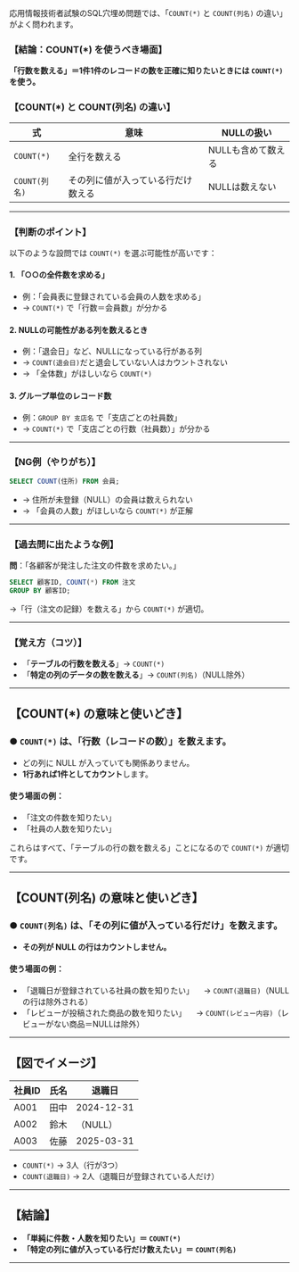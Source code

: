 



応用情報技術者試験のSQL穴埋め問題では、「`COUNT(*)` と `COUNT(列名)` の違い」がよく問われます。

### 【結論：COUNT(*) を使うべき場面】

**「行数を数える」＝1件1件のレコードの数を正確に知りたいときには `COUNT(*)` を使う。**

### 【COUNT(*) と COUNT(列名) の違い】

| 式           | 意味                | NULLの扱い     |
| ----------- | ----------------- | ----------- |
| `COUNT(*)`  | 全行を数える            | NULLも含めて数える |
| `COUNT(列名)` | その列に値が入っている行だけ数える | NULLは数えない   |

---

### 【判断のポイント】

以下のような設問では `COUNT(*)` を選ぶ可能性が高いです：

#### 1. **「○○の全件数を求める」**

* 例：「会員表に登録されている会員の人数を求める」
* → `COUNT(*)` で「行数＝会員数」が分かる

#### 2. **NULLの可能性がある列を数えるとき**

* 例：「退会日」など、NULLになっている行がある列
* → `COUNT(退会日)`だと退会していない人はカウントされない
* → 「全体数」がほしいなら `COUNT(*)`

#### 3. **グループ単位のレコード数**

* 例：`GROUP BY 支店名` で「支店ごとの社員数」
* → `COUNT(*)` で「支店ごとの行数（社員数）」が分かる

---

### 【NG例（やりがち）】

```sql
SELECT COUNT(住所) FROM 会員;
```

* → 住所が未登録（NULL）の会員は数えられない
* → 「会員の人数」がほしいなら `COUNT(*)` が正解

---

### 【過去問に出たような例】

**問**：「各顧客が発注した注文の件数を求めたい。」

```sql
SELECT 顧客ID, COUNT(*) FROM 注文
GROUP BY 顧客ID;
```

→「行（注文の記録）を数える」から `COUNT(*)` が適切。

---

### 【覚え方（コツ）】

* 「**テーブルの行数を数える**」→ `COUNT(*)`
* 「**特定の列のデータの数を数える**」→ `COUNT(列名)`（NULL除外）

---

## 【COUNT(*) の意味と使いどき】

### ● `COUNT(*)` は、「**行数（レコードの数）**」を数えます。

* どの列に NULL が入っていても関係ありません。
* **1行あれば1件としてカウント**します。

#### 使う場面の例：

* 「注文の件数を知りたい」
* 「社員の人数を知りたい」

これらはすべて、「テーブルの行の数を数える」ことになるので `COUNT(*)` が適切です。

---

## 【COUNT(列名) の意味と使いどき】

### ● `COUNT(列名)` は、「**その列に値が入っている行だけ**」を数えます。

* **その列が NULL の行はカウントしません。**

#### 使う場面の例：

* 「退職日が登録されている社員の数を知りたい」
  　→ `COUNT(退職日)`（NULLの行は除外される）
* 「レビューが投稿された商品の数を知りたい」
  　→ `COUNT(レビュー内容)`（レビューがない商品＝NULLは除外）

---

## 【図でイメージ】

| 社員ID | 氏名 | 退職日        |
| ---- | -- | ---------- |
| A001 | 田中 | 2024-12-31 |
| A002 | 鈴木 | （NULL）     |
| A003 | 佐藤 | 2025-03-31 |

* `COUNT(*)` → 3人（行が3つ）
* `COUNT(退職日)` → 2人（退職日が登録されている人だけ）

---

## 【結論】

* **「単純に件数・人数を知りたい」＝ `COUNT(*)`**
* **「特定の列に値が入っている行だけ数えたい」＝ `COUNT(列名)`**

---



